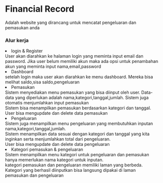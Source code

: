 <h1>Financial Record</h1>
Adalah website yang dirancang untuk mencatat pengeluaran dan pemasukan anda <br>
<h3>Alur kerja</h3>
<li>login & Register</li>
User akan diarahkan ke halaman login yang meminta input email dan password. Jika user belum memiliki akun maka ada opsi untuk penambahan akun yang meminta input nama,email,password
<li>Dashboard</li>
setelah login maka user akan diarahkan ke menu dashboard. Mereka bisa melihat saldo,sisa saldo,pengeluaran
<li>Pemasukan</li>
Sistem menyediakan menu pemasukan yang bisa diinput oleh user. Data-data yang diperlukan adalah nama,kategori,tanggal,jumlah. Sistem juga otomatis menjumlahkan input pemasukan <br>
Sistem bisa menampilkan pemasukan berdasarkan kategori dan tanggal. <br>
User bisa mengupdate dan delete data pemasukan
<li>Pengeluaran</li>
Sistem juga menampilkan menu pengeluaran yang membutuhkan inputan nama,kategori,tanggal,jumlah. <br>
Sistem menampilkan data sesuai dengan kategori dan tanggal yang kita inginkan serta menjumlahkan total dari pengeluaran. <br>
User bisa mengupdate dan delete data pengeluaran
<li>Kategori pemasukan & pengeluaran</li>
Sistem menampilkan menu kategori untuk pengeluaran dan pemasukan hanya memerlukan nama kategori untuk inputan. <br>
kategori pemasukan dan pengeluaran memiliki laman yang berbeda. <br>
Kategori yang berhasil diinputkan bisa langsung dipakai di laman pemasukan dan pengeluaran
